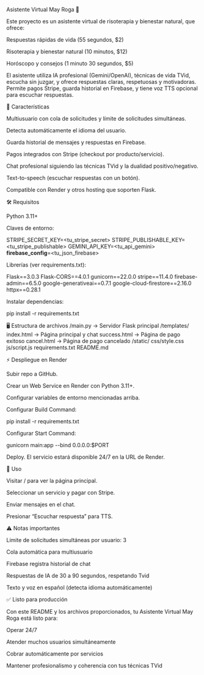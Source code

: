 Asistente Virtual May Roga 🌿

Este proyecto es un asistente virtual de risoterapia y bienestar natural, que ofrece:

Respuestas rápidas de vida (55 segundos, $2)

Risoterapia y bienestar natural (10 minutos, $12)

Horóscopo y consejos (1 minuto 30 segundos, $5)

El asistente utiliza IA profesional (Gemini/OpenAI), técnicas de vida TVid, escucha sin juzgar, y ofrece respuestas claras, respetuosas y motivadoras. Permite pagos Stripe, guarda historial en Firebase, y tiene voz TTS opcional para escuchar respuestas.

🚀 Características

Multiusuario con cola de solicitudes y límite de solicitudes simultáneas.

Detecta automáticamente el idioma del usuario.

Guarda historial de mensajes y respuestas en Firebase.

Pagos integrados con Stripe (checkout por producto/servicio).

Chat profesional siguiendo las técnicas TVid y la dualidad positivo/negativo.

Text-to-speech (escuchar respuestas con un botón).

Compatible con Render y otros hosting que soporten Flask.

🛠 Requisitos

Python 3.11+

Claves de entorno:

STRIPE_SECRET_KEY=<tu_stripe_secret>
STRIPE_PUBLISHABLE_KEY=<tu_stripe_publishable>
GEMINI_API_KEY=<tu_api_gemini>
__firebase_config__=<tu_json_firebase>


Librerías (ver requirements.txt):

Flask==3.0.3
Flask-CORS==4.0.1
gunicorn==22.0.0
stripe==11.4.0
firebase-admin==6.5.0
google-generativeai==0.7.1
google-cloud-firestore==2.16.0
httpx==0.28.1


Instalar dependencias:

pip install -r requirements.txt

🖥 Estructura de archivos
/main.py          -> Servidor Flask principal
/templates/
    index.html       -> Página principal y chat
    success.html     -> Página de pago exitoso
    cancel.html      -> Página de pago cancelado
/static/
    css/style.css
    js/script.js
requirements.txt
README.md

⚡ Despliegue en Render

Subir repo a GitHub.

Crear un Web Service en Render con Python 3.11+.

Configurar variables de entorno mencionadas arriba.

Configurar Build Command:

pip install -r requirements.txt


Configurar Start Command:

gunicorn main:app --bind 0.0.0.0:$PORT


Deploy. El servicio estará disponible 24/7 en la URL de Render.

💬 Uso

Visitar / para ver la página principal.

Seleccionar un servicio y pagar con Stripe.

Enviar mensajes en el chat.

Presionar “Escuchar respuesta” para TTS.

⚠️ Notas importantes

Limite de solicitudes simultáneas por usuario: 3

Cola automática para multiusuario

Firebase registra historial de chat

Respuestas de IA de 30 a 90 segundos, respetando Tvid

Texto y voz en español (detecta idioma automáticamente)

✅ Listo para producción

Con este README y los archivos proporcionados, tu Asistente Virtual May Roga está listo para:

Operar 24/7

Atender muchos usuarios simultáneamente

Cobrar automáticamente por servicios

Mantener profesionalismo y coherencia con tus técnicas TVid
